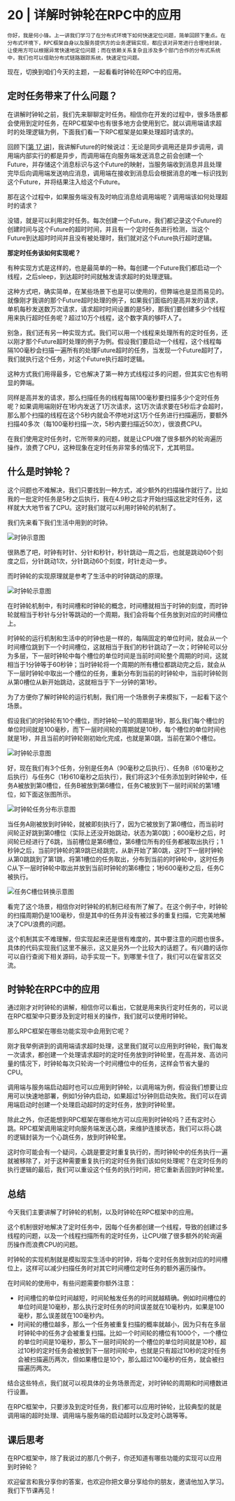 # 20 | 详解时钟轮在RPC中的应用

    你好，我是何小锋。上一讲我们学习了在分布式环境下如何快速定位问题，简单回顾下重点。在分布式环境下，RPC框架自身以及服务提供方的业务逻辑实现，都应该对异常进行合理地封装，让使用方可以根据异常快速地定位问题；而在依赖关系复杂且涉及多个部门合作的分布式系统中，我们也可以借助分布式链路跟踪系统，快速定位问题。

现在，切换到咱们今天的主题，一起看看时钟轮在RPC中的应用。

## 定时任务带来了什么问题？

在讲解时钟轮之前，我们先来聊聊定时任务。相信你在开发的过程中，很多场景都会使用到定时任务，在RPC框架中也有很多地方会使用到它。就以调用端请求超时的处理逻辑为例，下面我们看一下RPC框架是如果处理超时请求的。

回顾下[\[第 17 讲\]](https://time.geekbang.org/column/article/216803)，我讲解Future的时候说过：无论是同步调用还是异步调用，调用端内部实行的都是异步，而调用端在向服务端发送消息之前会创建一个Future，并存储这个消息标识与这个Future的映射，当服务端收到消息并且处理完毕后向调用端发送响应消息，调用端在接收到消息后会根据消息的唯一标识找到这个Future，并将结果注入给这个Future。

那在这个过程中，如果服务端没有及时响应消息给调用端呢？调用端该如何处理超时的请求？

没错，就是可以利用定时任务。每次创建一个Future，我们都记录这个Future的创建时间与这个Future的超时时间，并且有一个定时任务进行检测，当这个Future到达超时时间并且没有被处理时，我们就对这个Future执行超时逻辑。

**那定时任务该如何实现呢？**

有种实现方式是这样的，也是最简单的一种。每创建一个Future我们都启动一个线程，之后sleep，到达超时时间就触发请求超时的处理逻辑。

这种方式吧，确实简单，在某些场景下也是可以使用的，但弊端也是显而易见的。就像刚才我讲的那个Future超时处理的例子，如果我们面临的是高并发的请求，单机每秒发送数万次请求，请求超时时间设置的是5秒，那我们要创建多少个线程用来执行超时任务呢？超过10万个线程，这个数字真的够吓人了。

别急，我们还有另一种实现方式。我们可以用一个线程来处理所有的定时任务，还以刚才那个Future超时处理的例子为例。假设我们要启动一个线程，这个线程每隔100毫秒会扫描一遍所有的处理Future超时的任务，当发现一个Future超时了，我们就执行这个任务，对这个Future执行超时逻辑。

这种方式我们用得最多，它也解决了第一种方式线程过多的问题，但其实它也有明显的弊端。

同样是高并发的请求，那么扫描任务的线程每隔100毫秒要扫描多少个定时任务呢？如果调用端刚好在1秒内发送了1万次请求，这1万次请求要在5秒后才会超时，那么那个扫描的线程在这个5秒内就会不停地对这1万个任务进行扫描遍历，要额外扫描40多次（每100毫秒扫描一次，5秒内要扫描近50次），很浪费CPU。

在我们使用定时任务时，它所带来的问题，就是让CPU做了很多额外的轮询遍历操作，浪费了CPU，这种现象在定时任务非常多的情况下，尤其明显。

## 什么是时钟轮？

这个问题也不难解决，我们只要找到一种方式，减少额外的扫描操作就行了。比如我的一批定时任务是5秒之后执行，我在4.9秒之后才开始扫描这批定时任务，这样就大大地节省了CPU。这时我们就可以利用时钟轮的机制了。

我们先来看下我们生活中用到的时钟。

![](https://static001.geekbang.org/resource/image/d6/cf/d6366d3aec1af5f1b028b5939a7753cf.jpg "时钟示意图")

很熟悉了吧，时钟有时针、分针和秒针，秒针跳动一周之后，也就是跳动60个刻度之后，分针跳动1次，分针跳动60个刻度，时针走动一步。

而时钟轮的实现原理就是参考了生活中的时钟跳动的原理。

![](https://static001.geekbang.org/resource/image/b6/5a/b61d5a5d1ec29384ba8730b71b4beb5a.jpg "时钟轮示意图")

在时钟轮机制中，有时间槽和时钟轮的概念，时间槽就相当于时钟的刻度，而时钟轮就相当于秒针与分针等跳动的一个周期，我们会将每个任务放到对应的时间槽位上。

时钟轮的运行机制和生活中的时钟也是一样的，每隔固定的单位时间，就会从一个时间槽位跳到下一个时间槽位，这就相当于我们的秒针跳动了一次；时钟轮可以分为多层，下一层时钟轮中每个槽位的单位时间是当前时间轮整个周期的时间，这就相当于1分钟等于60秒钟；当时钟轮将一个周期的所有槽位都跳动完之后，就会从下一层时钟轮中取出一个槽位的任务，重新分布到当前的时钟轮中，当前时钟轮则从第0槽位从新开始跳动，这就相当于下一分钟的第1秒。

为了方便你了解时钟轮的运行机制，我们用一个场景例子来模拟下，一起看下这个场景。

假设我们的时钟轮有10个槽位，而时钟轮一轮的周期是1秒，那么我们每个槽位的单位时间就是100毫秒，而下一层时间轮的周期就是10秒，每个槽位的单位时间也就是1秒，并且当前的时钟轮刚初始化完成，也就是第0跳，当前在第0个槽位。

![](https://static001.geekbang.org/resource/image/a6/e9/a661c85b35508dea9cd9db6969f58de9.jpg "时钟轮示意图")

好，现在我们有3个任务，分别是任务A（90毫秒之后执行）、任务B（610毫秒之后执行）与任务C（1秒610毫秒之后执行），我们将这3个任务添加到时钟轮中，任务A被放到第0槽位，任务B被放到第6槽位，任务C被放到下一层时间轮的第1槽位，如下面这张图所示。

![](https://static001.geekbang.org/resource/image/6d/de/6da0e7a3dc3d327f7f7b7a3cf7f658de.jpg "时钟轮任务分布示意图")

当任务A刚被放到时钟轮，就被即刻执行了，因为它被放到了第0槽位，而当前时间轮正好跳到第0槽位（实际上还没开始跳动，状态为第0跳）；600毫秒之后，时间轮已经进行了6跳，当前槽位是第6槽位，第6槽位所有的任务都被取出执行；1秒钟之后，当前时钟轮的第9跳已经跳完，从新开始了第0跳，这时下一层时钟轮从第0跳跳到了第1跳，将第1槽位的任务取出，分布到当前的时钟轮中，这时任务C从下一层时钟轮中取出并放到当前时钟轮的第6槽位；1秒600毫秒之后，任务C被执行。

![](https://static001.geekbang.org/resource/image/92/11/9224564f0bad64e130061e0bb1e07411.jpg "任务C槽位转换示意图")

看完了这个场景，相信你对时钟轮的机制已经有所了解了。在这个例子中，时钟轮的扫描周期仍是100毫秒，但是其中的任务并没有被过多的重复扫描，它完美地解决了CPU浪费的问题。

这个机制其实不难理解，但实现起来还是很有难度的，其中要注意的问题也很多。具体的代码实现我们这里不展示，这又是另外一个比较大的话题了。有兴趣的话你可以自行查阅下相关源码，动手实现一下。到哪里卡住了，我们可以在留言区交流。

## 时钟轮在RPC中的应用

通过刚才对时钟轮的讲解，相信你可以看出，它就是用来执行定时任务的，可以说在RPC框架中只要涉及到定时相关的操作，我们就可以使用时钟轮。

那么RPC框架在哪些功能实现中会用到它呢？

刚才我举例讲到的调用端请求超时处理，这里我们就可以应用到时钟轮，我们每发一次请求，都创建一个处理请求超时的定时任务放到时钟轮里，在高并发、高访问量的情况下，时钟轮每次只轮询一个时间槽位中的任务，这样会节省大量的CPU。

调用端与服务端启动超时也可以应用到时钟轮，以调用端为例，假设我们想要让应用可以快速地部署，例如1分钟内启动，如果超过1分钟则启动失败。我们可以在调用端启动时创建一个处理启动超时的定时任务，放到时钟轮里。

除此之外，你还能想到RPC框架在哪些地方可以应用到时钟轮吗？还有定时心跳。RPC框架调用端定时向服务端发送心跳，来维护连接状态，我们可以将心跳的逻辑封装为一个心跳任务，放到时钟轮里。

这时你可能会有一个疑问，心跳是要定时重复执行的，而时钟轮中的任务执行一遍就被移除了，对于这种需要重复执行的定时任务我们该如何处理呢？在定时任务的执行逻辑的最后，我们可以重设这个任务的执行时间，把它重新丢回到时钟轮里。

## 总结

今天我们主要讲解了时钟轮的机制，以及时钟轮在RPC框架中的应用。

这个机制很好地解决了定时任务中，因每个任务都创建一个线程，导致的创建过多线程的问题，以及一个线程扫描所有的定时任务，让CPU做了很多额外的轮询遍历操作而浪费CPU的问题。

时钟轮的实现机制就是模拟现实生活中的时钟，将每个定时任务放到对应的时间槽位上，这样可以减少扫描任务时对其它时间槽位定时任务的额外遍历操作。

在时间轮的使用中，有些问题需要你额外注意：

*   时间槽位的单位时间越短，时间轮触发任务的时间就越精确。例如时间槽位的单位时间是10毫秒，那么执行定时任务的时间误差就在10毫秒内，如果是100毫秒，那么误差就在100毫秒内。
*   时间轮的槽位越多，那么一个任务被重复扫描的概率就越小，因为只有在多层时钟轮中的任务才会被重复扫描。比如一个时间轮的槽位有1000个，一个槽位的单位时间是10毫秒，那么下一层时间轮的一个槽位的单位时间就是10秒，超过10秒的定时任务会被放到下一层时间轮中，也就是只有超过10秒的定时任务会被扫描遍历两次，但如果槽位是10个，那么超过100毫秒的任务，就会被扫描遍历两次。

结合这些特点，我们就可以视具体的业务场景而定，对时钟轮的周期和时间槽数进行设置。

在RPC框架中，只要涉及到定时任务，我们都可以应用时钟轮，比较典型的就是调用端的超时处理、调用端与服务端的启动超时以及定时心跳等等。

## 课后思考

在RPC框架中，除了我说过的那几个例子，你还知道有哪些功能的实现可以应用到时钟轮？

欢迎留言和我分享你的答案，也欢迎你把文章分享给你的朋友，邀请他加入学习。我们下节课再见！
    
